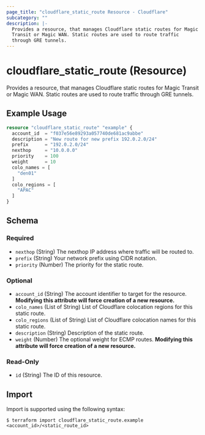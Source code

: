 ```yaml
---
page_title: "cloudflare_static_route Resource - Cloudflare"
subcategory: ""
description: |-
  Provides a resource, that manages Cloudflare static routes for Magic
  Transit or Magic WAN. Static routes are used to route traffic
  through GRE tunnels.
---
```


# cloudflare_static_route (Resource)

Provides a resource, that manages Cloudflare static routes for Magic
Transit or Magic WAN. Static routes are used to route traffic
through GRE tunnels.

## Example Usage

```terraform
resource "cloudflare_static_route" "example" {
  account_id  = "f037e56e89293a057740de681ac9abbe"
  description = "New route for new prefix 192.0.2.0/24"
  prefix      = "192.0.2.0/24"
  nexthop     = "10.0.0.0"
  priority    = 100
  weight      = 10
  colo_names = [
    "den01"
  ]
  colo_regions = [
    "APAC"
  ]
}
```
<!-- schema generated by tfplugindocs -->
## Schema

### Required

- `nexthop` (String) The nexthop IP address where traffic will be routed to.
- `prefix` (String) Your network prefix using CIDR notation.
- `priority` (Number) The priority for the static route.

### Optional

- `account_id` (String) The account identifier to target for the resource. **Modifying this attribute will force creation of a new resource.**
- `colo_names` (List of String) List of Cloudflare colocation regions for this static route.
- `colo_regions` (List of String) List of Cloudflare colocation names for this static route.
- `description` (String) Description of the static route.
- `weight` (Number) The optional weight for ECMP routes. **Modifying this attribute will force creation of a new resource.**

### Read-Only

- `id` (String) The ID of this resource.

## Import

Import is supported using the following syntax:

```shell
$ terraform import cloudflare_static_route.example <account_id>/<static_route_id>
```
